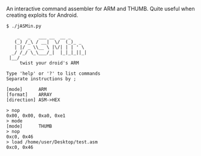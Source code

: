An interactive command assembler for ARM and THUMB. Quite useful when creating exploits for Android.

```
$ ./jASMin.py 

    _   _   ___ __  __ _      
   (_) /_\ / __|  \/  (_)_ _  
   | |/ _ \\__ \ |\/| | | ' \ 
  _/ /_/ \_\___/_|  |_|_|_||_|
 |__/                                                                                                                                                          
     twist your droid's ARM    

Type 'help' or '?' to list commands
Separate instructions by ;

[mode]      ARM
[format]    ARRAY
[direction] ASM->HEX

> nop
0x00, 0x00, 0xa0, 0xe1
> mode
[mode]      THUMB
> nop
0xc0, 0x46
> load /home/user/Desktop/test.asm
0xc0, 0x46
```
